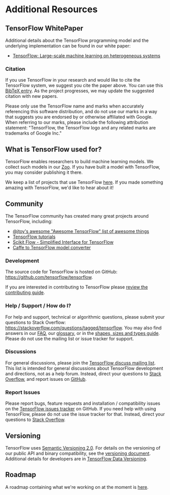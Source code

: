 # Additional Resources

## TensorFlow WhitePaper

Additional details about the TensorFlow programming model and the underlying
implementation can be found in our white paper:

* [TensorFlow: Large-scale machine learning on heterogeneous systems](http://download.tensorflow.org/paper/whitepaper2015.pdf)

### Citation

If you use TensorFlow in your research and would like to cite the TensorFlow
system, we suggest you cite the paper above.
You can use this [BibTeX entry](bib.md).  As the project progresses, we
may update the suggested citation with new papers.

Please only use the TensorFlow name and marks when accurately referencing this
software distribution, and do not use our marks in a way that suggests you are
endorsed by or otherwise affiliated with Google. When referring to our marks,
please include the following attribution statement: "TensorFlow, the TensorFlow
logo and any related marks are trademarks of Google Inc."

## What is TensorFlow used for?

TensorFlow enables researchers to build machine learning models. We collect such
models in our [Zoo](https://github.com/tensorflow/models). If you have built a 
model with TensorFlow, you may consider publishing it there.

We keep a list of projects that use TensorFlow [here](uses.md). If you made
something amazing with TensorFlow, we'd like to hear about it!

## Community

The TensorFlow community has created many great projects around TensorFlow, including:

* [@jtoy's awesome "Awesome TensorFlow" list of awesome things](https://github.com/jtoy/awesome-tensorflow)
* [TensorFlow tutorials](https://github.com/pkmital/tensorflow_tutorials)
* [Scikit Flow - Simplified Interface for TensorFlow](https://github.com/tensorflow/tensorflow/tree/master/tensorflow/contrib/learn/python/learn)
* [Caffe to TensorFlow model converter](https://github.com/ethereon/caffe-tensorflow)

### Development

The source code for TensorFlow is hosted on GitHub:
<https://github.com/tensorflow/tensorflow>.

If you are interested in contributing to TensorFlow please
[review the contributing guide](
https://github.com/tensorflow/tensorflow/blob/master/CONTRIBUTING.md).

### Help / Support / How do I?

For help and support, technical or algorithmic questions, please submit
your questions to Stack Overflow:
<https://stackoverflow.com/questions/tagged/tensorflow>.
You may also find answers in our [FAQ](faq.md), our [glossary](glossary.md), or
in the [shapes, sizes and types guide](dims_types.md). Please do not use the
mailing list or issue tracker for support.

### Discussions

For general discussions, please join the [TensorFlow discuss mailing list](
https://groups.google.com/a/tensorflow.org/d/forum/discuss).
This list is intended for general discussions about TensorFlow development and
directions, not as a help forum. Instead, direct your questions to
[Stack Overflow](https://stackoverflow.com/questions/tagged/tensorflow), and
report issues on [GitHub](https://github.com/tensorflow/tensorflow/issues).

### Report Issues

Please report bugs, feature requests and installation / compatibility issues on
the [TensorFlow issues tracker](
https://github.com/tensorflow/tensorflow/issues) on GitHub.
If you need help with using TensorFlow, please do not use the issue
tracker for that. Instead, direct your questions to
[Stack Overflow](https://stackoverflow.com/questions/tagged/tensorflow).

## Versioning

TensorFlow uses [Semantic Versioning 2.0](http://semver.org).  For details on
the versioning of our public API and binary compatibility, see the [versioning
document](versions.md).  Additional details for developers are in [TensorFlow
Data Versioning](data_versions.md).

## Roadmap

A roadmap containing what we're working on at the moment is [here](roadmap.md).

